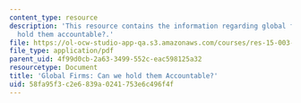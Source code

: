 ```yaml
---
content_type: resource
description: 'This resource contains the information regarding global firms: can we
  hold them accountable?.'
file: https://ol-ocw-studio-app-qa.s3.amazonaws.com/courses/res-15-003-shaping-the-future-of-work-15-662x-spring-2016/58fa95f3c2e6839a0241753e6c496f4f_MITRES_15_003S16_global.pdf
file_type: application/pdf
parent_uid: 4f99d0cb-2a63-3499-552c-eac598125a32
resourcetype: Document
title: 'Global Firms: Can we hold them Accountable?'
uid: 58fa95f3-c2e6-839a-0241-753e6c496f4f
---
```

